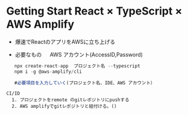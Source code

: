 # Getting Start React × TypeScript ×　AWS Amplify

- 爆速でReactのアプリをAWSに立ち上げる

- 必要なもの
　  AWS アカウント(AccessID,Password)
 　 
```React.js
   npx create-react-app  プロジェクト名 --typescript
   npm i -g @aws-amplify/cli
   
   #必要項目を入力していく(プロジェクト名、IDE、AWS アカウント）
```

```
CI/ID
  1. プロジェクトをremote のgitレポジトリにpushする
  2. AWS amplifyでgitレポジトリと紐付ける。()
```
